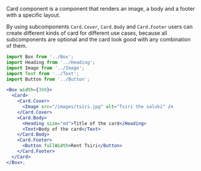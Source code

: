 Card component is a component that renders an image, a body and a footer with a
specific layout.

By using subcomponents `Card.Cover`, `Card.Body` and `Card.Footer` users can
create different kinds of card for different use cases, because all
subcomponents are optional and the card look good with any combination of them.

```jsx harmony
import Box from '../Box';
import Heading from '../Heading';
import Image from '../Image';
import Text from '../Text';
import Button from '../Button';

<Box width={300}>
  <Card>
    <Card.Cover>
      <Image src="/images/tsiri.jpg" alt="Tsiri the saluki" />
    </Card.Cover>
    <Card.Body>
      <Heading size="md">Title of the card</Heading>
      <Text>Body of the card</Text>
    </Card.Body>
    <Card.Footer>
      <Button fullWidth>Rent Tsiri</Button>
    </Card.Footer>
  </Card>
</Box>;
```
